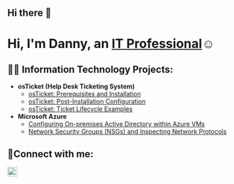 ## Hi there 👋
<h1>Hi, I'm Danny, an <a href="https://linkedin.com/in/Josh">IT Professional</a>☺</h1>

<h2>👨‍💻 Information Technology Projects:</h2>

- <b>osTicket (Help Desk Ticketing System)</b>
  - [osTicket: Prerequisites and Installation](https://github.com/dannyLIVIN/osticket-prereqs/blob/main/README.md)
  - [osTicket: Post-Installation Configuration](https://github.com/dannyLIVIN/post-install-config/blob/main/README.md)
  - [osTicket: Ticket Lifecycle Examples](https://github.com/dannyLIVIN/ticket-lifecycle)
- <b>Microsoft Azure</b>
  - [Configuring On-premises Active Directory within Azure VMs](https://github.com/dannyLIVIN/configure-ad)
  - [Network Security Groups (NSGs) and Inspecting Network Protocols](https://github.com/dannyLIVIN/azure-network-protocols/blob/main/README.md)

<h2>🤳Connect with me:</h2>

[<img align="left" alt="Josh | LinkedIn" width="22px" src="https://cdn.jsdelivr.net/npm/simple-icons@v3/icons/linkedin.svg" />][linkedin]

[linkedin]: https://linkedin.com/in/Josh
